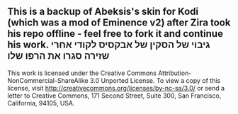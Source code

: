 This is a backup of Abeksis's skin for Kodi (which was a mod of Eminence v2) after Zira took his repo offline - feel free to fork it and continue his work.
גיבוי של הסקין של אבקסיס לקודי אחרי שזירה סגרו את הרפו שלו
---
This work is licensed under the Creative Commons Attribution-NonCommercial-ShareAlike 3.0 Unported License.
To view a copy of this license, visit http://creativecommons.org/licenses/by-nc-sa/3.0/
or send a letter to Creative Commons, 171 Second Street, Suite 300, San Francisco, California, 94105, USA.